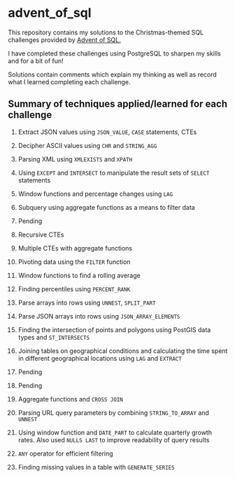# advent_of_sql
This repository contains my solutions to the Christmas-themed SQL challenges provided by [Advent of SQL.](https://adventofsql.com/)

I have completed these challenges using PostgreSQL to sharpen my skills and for a bit of fun! 

Solutions contain comments which explain my thinking as well as record what I learned completing each challenge.

## Summary of techniques applied/learned for each challenge

1. Extract JSON values using `JSON_VALUE`, `CASE` statements, CTEs

2. Decipher ASCII values using `CHR` and `STRING_AGG`

3. Parsing XML using `XMLEXISTS` and `XPATH`

4. Using `EXCEPT` and `INTERSECT` to manipulate the result sets of `SELECT` statements

5. Window functions and percentage changes using `LAG`

6. Subquery using aggregate functions as a means to filter data

7. Pending

8. Recursive CTEs

9. Multiple CTEs with aggregate functions

10. Pivoting data using the `FILTER` function

11. Window functions to find a rolling average

12. Finding percentiles using `PERCENT_RANK`

13. Parse arrays into rows using `UNNEST`, `SPLIT_PART`

14. Parse JSON arrays into rows using `JSON_ARRAY_ELEMENTS`

15. Finding the intersection of points and polygons using PostGIS data types and `ST_INTERSECTS`

16. Joining tables on geographical conditions and calculating the time spent in different geographical locations using `LAG` and `EXTRACT`

17. Pending

18. Pending

19. Aggregate functions and `CROSS JOIN`

20. Parsing URL query parameters by combining `STRING_TO_ARRAY` and `UNNEST`

21. Using window function and `DATE_PART` to calculate quarterly growth rates. Also used `NULLS LAST` to improve readability of query results

22. `ANY` operator for efficient filtering

23. Finding missing values in a table with `GENERATE_SERIES` 
